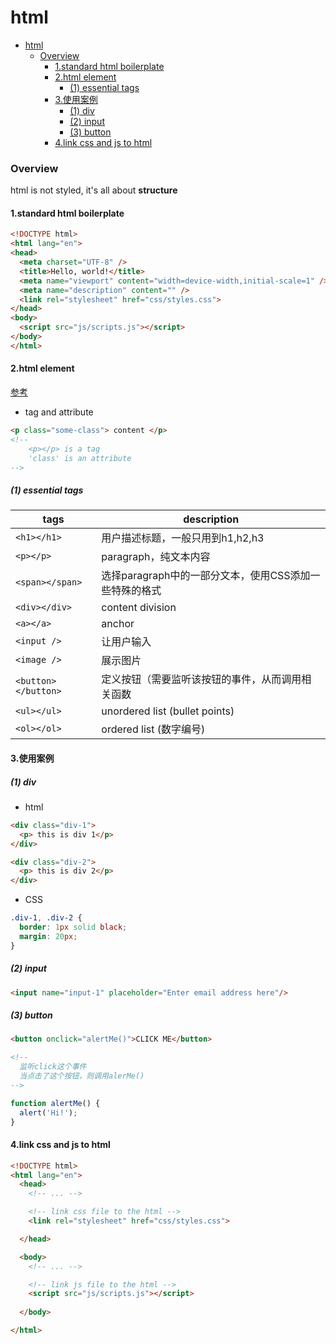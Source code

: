 # html


<!-- @import "[TOC]" {cmd="toc" depthFrom=1 depthTo=6 orderedList=false} -->

<!-- code_chunk_output -->

- [html](#html)
    - [Overview](#overview)
      - [1.standard html boilerplate](#1standard-html-boilerplate)
      - [2.html element](#2html-element)
        - [(1) essential tags](#1-essential-tags)
      - [3.使用案例](#3使用案例)
        - [(1) div](#1-div)
        - [(2) input](#2-input)
        - [(3) button](#3-button)
      - [4.link css and js to html](#4link-css-and-js-to-html)

<!-- /code_chunk_output -->


### Overview

html is not styled, it's all about **structure**

#### 1.standard html boilerplate

```html
<!DOCTYPE html>
<html lang="en">
<head>
  <meta charset="UTF-8" />
  <title>Hello, world!</title>
  <meta name="viewport" content="width=device-width,initial-scale=1" />
  <meta name="description" content="" />
  <link rel="stylesheet" href="css/styles.css">
</head>
<body>
  <script src="js/scripts.js"></script>
</body>
</html>
```

#### 2.html element

[参考](https://developer.mozilla.org/en-US/docs/Web/HTML/Reference)

* tag and attribute
```html
<p class="some-class"> content </p>
<!-- 
    <p></p> is a tag
    'class' is an attribute 
-->
```

##### (1) essential tags

|tags|description|
|-|-|
|`<h1></h1>`|用户描述标题，一般只用到h1,h2,h3|
|`<p></p>`|paragraph，纯文本内容|
|`<span></span>`|选择paragraph中的一部分文本，使用CSS添加一些特殊的格式|
|`<div></div>`|content division|
|`<a></a>`|anchor|
|`<input />`|让用户输入|
|`<image />`|展示图片|
|`<button></button>`|定义按钮（需要监听该按钮的事件，从而调用相关函数|
|`<ul></ul>`| unordered list (bullet points)|
|`<ol></ol>`|ordered list (数字编号)

#### 3.使用案例

##### (1) div
* html
```html
<div class="div-1">
  <p> this is div 1</p>
</div>

<div class="div-2">
  <p> this is div 2</p>
</div>
```

* CSS
```css
.div-1, .div-2 {
  border: 1px solid black;
  margin: 20px;
}
```

##### (2) input
```html
<input name="input-1" placeholder="Enter email address here"/>
```

##### (3) button
```html
<button onclick="alertMe()">CLICK ME</button>

<!--
  监听click这个事件
  当点击了这个按钮，则调用alerMe()
-->
```

```js
function alertMe() {
  alert('Hi!');
}
```

#### 4.link css and js to html

```html
<!DOCTYPE html>
<html lang="en">
  <head>
    <!-- ... -->

    <!-- link css file to the html -->
    <link rel="stylesheet" href="css/styles.css">

  </head>

  <body>
    <!-- ... -->

    <!-- link js file to the html -->
    <script src="js/scripts.js"></script>
    
  </body>

</html>
```
